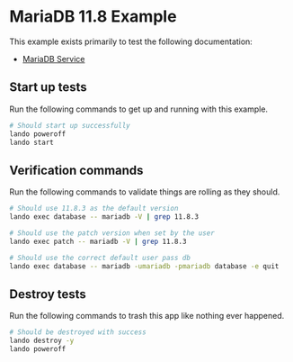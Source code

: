 # MariaDB 11.8 Example

This example exists primarily to test the following documentation:

* [MariaDB Service](https://docs.lando.dev/plugins/mariadb)

## Start up tests

Run the following commands to get up and running with this example.

```bash
# Should start up successfully
lando poweroff
lando start
```

## Verification commands

Run the following commands to validate things are rolling as they should.

```bash
# Should use 11.8.3 as the default version
lando exec database -- mariadb -V | grep 11.8.3

# Should use the patch version when set by the user
lando exec patch -- mariadb -V | grep 11.8.3

# Should use the correct default user pass db
lando exec database -- mariadb -umariadb -pmariadb database -e quit
```

## Destroy tests

Run the following commands to trash this app like nothing ever happened.

```bash
# Should be destroyed with success
lando destroy -y
lando poweroff
```
